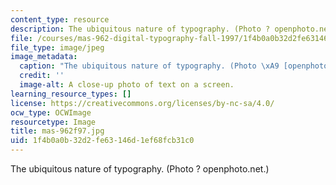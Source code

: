 ```yaml
---
content_type: resource
description: The ubiquitous nature of typography. (Photo ? openphoto.net.)
file: /courses/mas-962-digital-typography-fall-1997/1f4b0a0b32d2fe63146d1ef68fcb31c0_mas-962f97.jpg
file_type: image/jpeg
image_metadata:
  caption: "The ubiquitous nature of typography. (Photo \xA9 [openphoto.net](http://openphoto.net).)"
  credit: ''
  image-alt: A close-up photo of text on a screen.
learning_resource_types: []
license: https://creativecommons.org/licenses/by-nc-sa/4.0/
ocw_type: OCWImage
resourcetype: Image
title: mas-962f97.jpg
uid: 1f4b0a0b-32d2-fe63-146d-1ef68fcb31c0
---
```

The ubiquitous nature of typography. (Photo ? openphoto.net.)